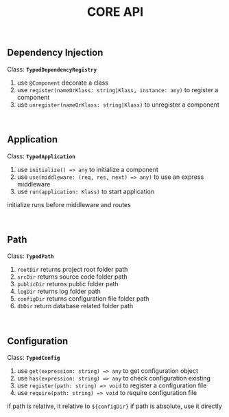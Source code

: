 <h1 align="center">CORE API</h1>

<br>

## Dependency Injection

Class: <b>`TypedDependencyRegistry`</b>

1. use `@Component` decorate a class
2. use `register(nameOrKlass: string|Klass, instance: any)` to register a component
3. use `unregister(nameOrKlass: string|Klass)` to unregister a component

<br>

## Application

Class: <b>`TypedApplication`</b>

1. use `initialize() => any` to initialize a component
2. use `use(middleware: (req, res, next) => any)` to use an express middleware
2. use `run(application: Klass)` to start application

initialize runs before middleware and routes

<br>

## Path

Class: <b>`TypedPath`</b>

1. `rootDir` returns project root folder path
2. `srcDir` returns source code folder path
3. `publicDir` returns public folder path
4. `logDir` returns log folder path
5. `configDir` returns configuration file folder path
6. `dbDir` return database related folder path

<br>

## Configuration

Class: <b>`TypedConfig`</b>

1. use `get(expression: string) => any` to get configuration object
2. use `has(expression: string) => any` to check configuration existing
3. use `register(path: string) => void` to register a configuration file
4. use `require(path: string) => void` to require configuration file 

if path is relative, it relative to `${configDir}`
if path is absolute, use it directly





